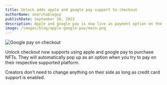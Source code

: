 ```yaml
---
title: Unlock adds apple and google pay support to checkout
authorName: searchableguy
publishDate: September 20, 2022
description: Apple and google pay is now live as payment option on the checkout
image: /images/blog/apple-google-pay/main.png
---
```


![Google pay on checkout](/images/blog/apple-google-pay/main.png)

Unlock checkout now supports using apple and google pay to purchase NFTs. They will automatically pop up as an option when you try to pay on their respective supported platform.

Creators don't need to change anything on their side as long as credit card support is enabled.
